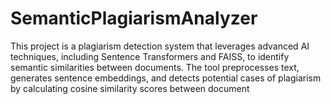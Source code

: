 # SemanticPlagiarismAnalyzer
This project is a plagiarism detection system that leverages advanced AI techniques, including Sentence Transformers and FAISS, to identify semantic similarities between documents. The tool preprocesses text, generates sentence embeddings, and detects potential cases of plagiarism by calculating cosine similarity scores between document
